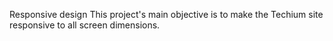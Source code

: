 Responsive design
This project's main objective is to make the Techium site responsive to all screen dimensions.
